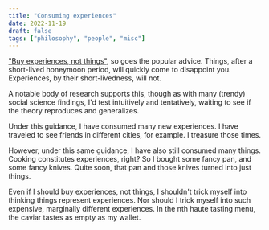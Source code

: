```yaml
---
title: "Consuming experiences"
date: 2022-11-19
draft: false
tags: ["philosophy", "people", "misc"]
---
```

["Buy experiences, not things"](https://www.theatlantic.com/business/archive/2014/10/buy-experiences/381132/), so goes the popular advice. Things, after a short-lived honeymoon period, will quickly come to disappoint you. Experiences, by their short-livedness, will not.

A notable body of research supports this, though as with many (trendy) social science findings, I'd test intuitively and tentatively, waiting to see if the theory reproduces and generalizes. 

Under this guidance, I have consumed many new experiences. I have traveled to see friends in different cities, for example. I treasure those times.

However, under this same guidance, I have also still consumed many things. Cooking constitutes experiences, right? So I bought some fancy pan, and some fancy knives. Quite soon, that pan and those knives turned into just things.

Even if I should buy experiences, not things, I shouldn't trick myself into thinking things represent experiences. Nor should I trick myself into such expensive, marginally different experiences. In the nth haute tasting menu, the caviar tastes as empty as my wallet.